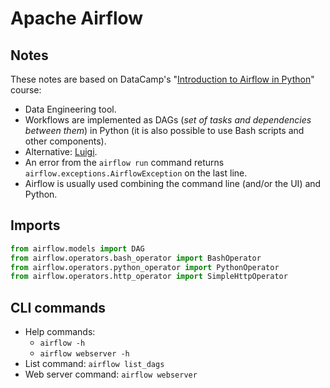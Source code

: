 # Apache Airflow

## Notes

These notes are based on DataCamp's "[Introduction to Airflow in Python](https://www.datacamp.com/courses/introduction-to-airflow-in-python)" course:

- Data Engineering tool.
- Workflows are implemented as DAGs (_set of tasks and dependencies between them_) in Python (it is also possible to use Bash scripts and other components).
- Alternative: [Luigi](https://luigi.readthedocs.io/en/stable/).
- An error from the `airflow run` command returns `airflow.exceptions.AirflowException` on the last line.
- Airflow is usually used combining the command line (and/or the UI) and Python.

## Imports

```python
from airflow.models import DAG
from airflow.operators.bash_operator import BashOperator
from airflow.operators.python_operator import PythonOperator
from airflow.operators.http_operator import SimpleHttpOperator
```

## CLI commands

- Help commands:
  - `airflow -h`
  - `airflow webserver -h`
- List command: `airflow list_dags`
- Web server command: `airflow webserver`
